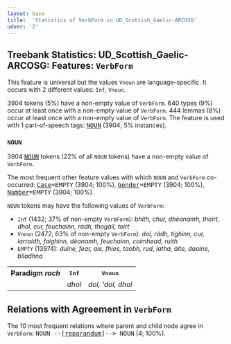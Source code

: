 ```yaml
---
layout: base
title:  'Statistics of VerbForm in UD_Scottish_Gaelic-ARCOSG'
udver: '2'
---
```


## Treebank Statistics: UD_Scottish_Gaelic-ARCOSG: Features: `VerbForm`

This feature is universal but the values `Vnoun` are language-specific.
It occurs with 2 different values: `Inf`, `Vnoun`.

3904 tokens (5%) have a non-empty value of `VerbForm`.
640 types (9%) occur at least once with a non-empty value of `VerbForm`.
444 lemmas (8%) occur at least once with a non-empty value of `VerbForm`.
The feature is used with 1 part-of-speech tags: <tt><a href="gd_arcosg-pos-NOUN.html">NOUN</a></tt> (3904; 5% instances).

### `NOUN`

3904 <tt><a href="gd_arcosg-pos-NOUN.html">NOUN</a></tt> tokens (22% of all `NOUN` tokens) have a non-empty value of `VerbForm`.

The most frequent other feature values with which `NOUN` and `VerbForm` co-occurred: <tt><a href="gd_arcosg-feat-Case.html">Case</a></tt><tt>=EMPTY</tt> (3904; 100%), <tt><a href="gd_arcosg-feat-Gender.html">Gender</a></tt><tt>=EMPTY</tt> (3904; 100%), <tt><a href="gd_arcosg-feat-Number.html">Number</a></tt><tt>=EMPTY</tt> (3904; 100%).

`NOUN` tokens may have the following values of `VerbForm`:

* `Inf` (1432; 37% of non-empty `VerbForm`): <em>bhith, chur, dhèanamh, thoirt, dhol, cur, feuchainn, ràdh, thogail, toirt</em>
* `Vnoun` (2472; 63% of non-empty `VerbForm`): <em>dol, ràdh, tighinn, cur, iarraidh, faighinn, dèanamh, feuchainn, coimhead, ruith</em>
* `EMPTY` (13974): <em>duine, fear, ais, fhios, taobh, rud, latha, àite, daoine, bliadhna</em>

<table>
  <tr><th>Paradigm <i>rach</i></th><th><tt>Inf</tt></th><th><tt>Vnoun</tt></th></tr>
  <tr><td><tt></tt></td><td><em>dhol</em></td><td><em>dol, 'dol, dhol</em></td></tr>
</table>

## Relations with Agreement in `VerbForm`

The 10 most frequent relations where parent and child node agree in `VerbForm`:
<tt>NOUN --[<tt><a href="gd_arcosg-dep-reparandum.html">reparandum</a></tt>]--> NOUN</tt> (4; 100%).

